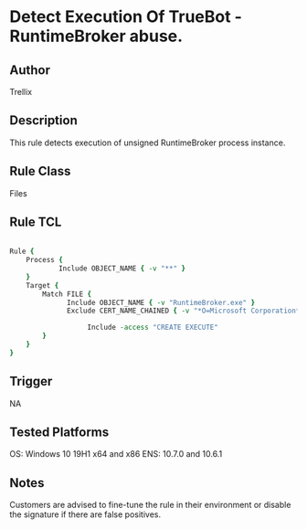 # Detect Execution Of TrueBot - RuntimeBroker abuse.

## Author
Trellix

## Description
This rule detects execution of unsigned RuntimeBroker process instance.

## Rule Class 
Files

## Rule TCL
```tcl
 
Rule {
	Process {
			Include OBJECT_NAME { -v "**" }             
	}
	Target {
		Match FILE {
	          Include OBJECT_NAME { -v "RuntimeBroker.exe" }
	          Exclude CERT_NAME_CHAINED { -v "*O=Microsoft Corporation*" }

                   Include -access "CREATE EXECUTE"
		}
	}
}
```

## Trigger
NA

## Tested Platforms
OS: Windows 10 19H1 x64 and x86
ENS: 10.7.0 and 10.6.1

## Notes
Customers are advised to fine-tune the rule in their environment or disable the signature if there are false positives.